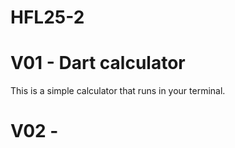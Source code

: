 # HFL25-2

# V01 - Dart calculator
This is a simple calculator that runs in your terminal.

# V02 - 
